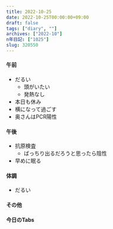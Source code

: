 ```yaml
---
title: 2022-10-25
date: 2022-10-25T00:00:00+09:00
draft: false
tags: ["diary", ""]
archives: ["2022-10"]
n年日記: ["1025"]
slug: 320550
---
```

#### 午前
- だるい
  - 頭がいたい
  - 発熱なし
- 本日も休み
- 横になって過ごす
- 奥さんはPCR陽性
#### 午後
- 抗原検査
  - ばっちり出るだろうと思ったら陰性
- 早めに眠る
#### 体調
- だるい
#### その他
#### 今日のTabs